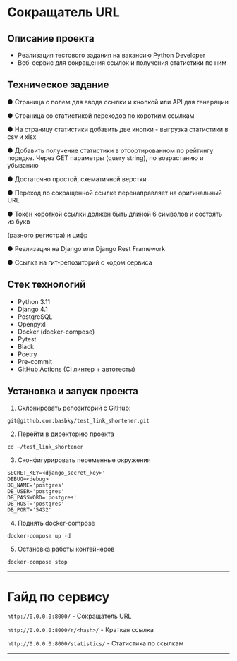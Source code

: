 #  Сокращатель URL


## Описание проекта

- Реализация тестового задания на вакансию Python Developer
- Веб-сервис для сокращения ссылок и получения статистики по ним

## Техническое задание

●  Страница с полем для ввода ссылки и кнопкой или API для генерации

●  Страница со статистикой переходов по коротким ссылкам

● На страницу статистики добавить две кнопки - выгрузка статистики в csv и xlsx

● Добавить получение статистики в отсортированном по рейтингу порядке. Через GET параметры (query string), по возрастанию и убыванию

● Достаточно простой, схематичной верстки

●  Переход по сокращенной ссылке перенаправляет на оригинальный URL

●  Токен короткой ссылки должен быть длиной 6 символов и состоять из букв

(разного регистра) и цифр

●  Реализация на Django или Django Rest Framework

●  Ссылка на гит-репозиторий с кодом сервиса



## Стек технологий

- Python 3.11
- Django 4.1
- PostgreSQL
- Openpyxl
- Docker (docker-compose)
- Pytest
- Black
- Poetry
- Pre-commit
- GitHub Actions (CI линтер + автотесты)


## Установка и запуск проекта

1. Склонировать репозиторий с GitHub:

````
git@github.com:basbky/test_link_shortener.git
````
2. Перейти в директорию проекта
```
cd ~/test_link_shortener
```
3. Сконфигурировать переменные окружения

```
SECRET_KEY=<django_secret_key>'
DEBUG=<debug>
DB_NAME='postgres'
DB_USER='postgres'
DB_PASSWORD='postgres'
DB_HOST='postgres'
DB_PORT='5432'
```
4. Поднять docker-compose

```
docker-compose up -d
```

5. Остановка работы контейнеров
````
docker-compose stop
````
***
# Гайд по сервису

`http://0.0.0.0:8000/` - Сокращатель URL

`http://0.0.0.0:8000/r/<hash>/` - Краткая ссылка

`http://0.0.0.0:8000/statistics/` - Статистика по ссылкам

***
